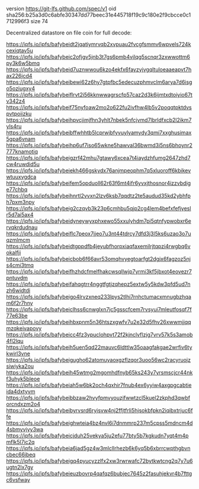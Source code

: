 version https://git-lfs.github.com/spec/v1
oid sha256:b25a3d0c6abfe30347dd77beec31e445718f19c9c180e2f9cbcce0c1712996f3
size 74

Decentralized datastore on file coin for full decode:

https://ipfs.io/ipfs/bafybeidt2jqatiymrvqb2xvpuau2fvcgfsmmv6wpvels724kcexiqtav5u
https://ipfs.io/ipfs/bafybeic2ofjgv5jnb3t7gs6pmb4vjlqg5scnqr3zxwwottm6py3k6w5bmq
https://ipfs.io/ipfs/bafybeid7uznwwou6kzo4ekfx6fayzyjvgqltuloeaaeapvt7hax226jcd4
https://ipfs.io/ipfs/bafybeibewi62z6hy7gtpfbc5edecuzphmvclm6arya7d6isgo5oziugxy4
https://ipfs.io/ipfs/bafybeiflrvt2i56kknwwagrscfp57caz2d3k6ijmtxdtoiyio67tv342z4
https://ipfs.io/ipfs/bafybeif75nyfoaw2mo2o622fu2ivfhw4lb5v2poqqtpktdvspvtpoiizku
https://ipfs.io/ipfs/bafybeihpvcjimjfhn3yhlt7nbek5nfcjvmd7lbrldfxcb2l2ikm7yls4ru
https://ipfs.io/ipfs/bafybeibffwhhtb5lcprwjbfyvuylyamydy3qmi7xxghusimax5gpa6vnam
https://ipfs.io/ipfs/bafybeihp6uf7iso65wkne5hawval36bwmd3i5ns6bhoynr2777knamotiq
https://ipfs.io/ipfs/bafybeigzrf42mhu7gtawy6xcea7t4iaydzhfumg2647zhd7cw4ruwdid5u
https://ipfs.io/ipfs/bafybeiekh466gskydx76anjmpeophm7q5xluoroff6kbikevwtuuxvgdca
https://ipfs.io/ipfs/bafybeifem5opduoll62r63f6mt4ifr6yvxjthosnor4izzvbdige77chbq
https://ipfs.io/ipfs/bafybeihnrtl2vvxn2lzv6ksb7qqdtz2te5audud35kd2ybhfph7pxm3npy
https://ipfs.io/ipfs/bafybeig2czqvb3k23p6cmhbu5qjp2cg4lem4befxfefjyeslr5d7ai5ax4
https://ipfs.io/ipfs/bafybeidyneywyxphxewo55xxulyhdm7pi5qtnfypwobxr6ervqkrdudnau
https://ipfs.io/ipfs/bafybeiflc7peox7jjeo7u3nt44tdrcy7dfd3j3l5ks6uzao3o7uqzmlmcm
https://ipfs.io/ipfs/bafybeidtgppdfb4jeyubfhorpxiaqfaxemilrjtqpzi4rwgbq6vokalfji
https://ipfs.io/ipfs/bafybeicbob6f66avr53omqhvyegtoarfgt2dgjx6fagzoz5njs4cmi3tmq
https://ipfs.io/ipfs/bafybeifhzhdcfmelfhakcwsqllwjp7yrmi3kf5jbxot4eovezr7pntuvdm
https://ipfs.io/ipfs/bafybeifahqgtrr4nggtfgtjzqhepz5extw5y5kdw3pfd5ud7nzh6widtdi
https://ipfs.io/ipfs/bafybeigo4lrvzxneq233lpys2tlhi7rnhctumacxmnugbzhqam6f2r7hny
https://ipfs.io/ipfs/bafybeiclhss6cnwglxn7jc5gsscfcem7rvsyui7mleutfosqf7f77e63be
https://ipfs.io/ipfs/bafybeihbxpnm5n36htszxgwfv7u2e32d5fhv26xwwmjjqqmzqkeivapovy
https://ipfs.io/ipfs/bafybeicc4fz3ypuclohpvt72f2kjnclvflzjg7vrv57k5s3amob4fl2lqu
https://ipfs.io/ipfs/bafybeih5uen5qd22mauvc6ldttlw35oaagfakgae2wrfiv6tykwirl3vne
https://ipfs.io/ipfs/bafybeigugho62atomuyaoxgzflzqor3uoo56wc2racyruojzsiwiyka2ou
https://ipfs.io/ipfs/bafybeih45wtmg2mgomhdfnyb65ks243y7yrsmscjcr44nkf3uhyk5bleoe
https://ipfs.io/ipfs/bafybeiah5w6bk2och4qxhir7fnub4ex6yyiw4axgpgcabtieida4dxtyvm
https://ipfs.io/ipfs/bafybeibbzaw2hvyfpmvyouzjfwwtzcl5kuel2zkphd3qwbforcndxzm2o4
https://ipfs.io/ipfs/bafybeibyrvsrd6ryjsvw4nj2ffjtfrli5hjsokbfpkn2iqibxtrjuc6ffe
https://ipfs.io/ipfs/bafybeighwteia4bz4nvl6i7dnmmrp237m5cpss5mdncm4d4sbmyvjyy3wa
https://ipfs.io/ipfs/bafybeicjduh25vekya5ju2efu77bty5b7kgkudn7yqt4m4pmflk5l7ic2q
https://ipfs.io/ipfs/bafybeia6jad5gz4w3mlcllrhezb6k6yq5b6xbrrcwpthgbvncbec66ibeq
https://ipfs.io/ipfs/bafybeigq4pyucyzzlfx2xw3rwrwafc72bytkwtcng2q7y7u6ugtn2lx7gy
https://ipfs.io/ipfs/bafybeieuzbovrp4qafqz6bubjec7645z2fasuhjekvr4b7fttgc6vsfway
